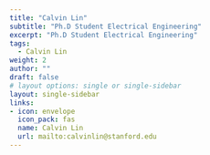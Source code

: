```yaml
---
title: "Calvin Lin"
subtitle: "Ph.D Student Electrical Engineering"
excerpt: "Ph.D Student Electrical Engineering"
tags:
  - Calvin Lin
weight: 2
author: ""
draft: false
# layout options: single or single-sidebar
layout: single-sidebar
links:
- icon: envelope
  icon_pack: fas
  name: Calvin Lin
  url: mailto:calvinlin@stanford.edu
---
```

